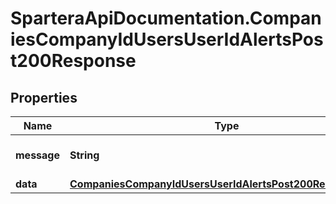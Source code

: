 # SparteraApiDocumentation.CompaniesCompanyIdUsersUserIdAlertsPost200Response

## Properties

Name | Type | Description | Notes
------------ | ------------- | ------------- | -------------
**message** | **String** | Response status message | 
**data** | [**CompaniesCompanyIdUsersUserIdAlertsPost200ResponseData**](CompaniesCompanyIdUsersUserIdAlertsPost200ResponseData.md) |  | 



